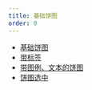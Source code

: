 ```yaml
---
title: 基础饼图
order: 0
---
```


- [基础饼图](./demo/pie.jsx)
- [带标签](./demo/labelline-pie.jsx)
- [带图例、文本的饼图](./demo/pie-with-label.jsx)
- [饼图选中](./demo/selection.jsx)
